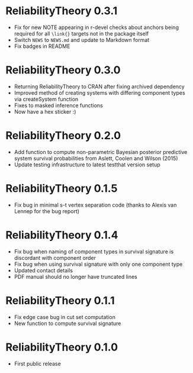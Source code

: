 # ReliabilityTheory 0.3.1

* Fix for new NOTE appearing in r-devel checks about anchors being required for all `\link{}` targets not in the package itself
* Switch `NEWS` to `NEWS.md` and update to Markdown format
* Fix badges in README

# ReliabilityTheory 0.3.0

* Returning ReliabilityTheory to CRAN after fixing archived dependency
* Improved method of creating systems with differing component types via createSystem function
* Fixes to masked inference functions
* Now have a hex sticker :)

# ReliabilityTheory 0.2.0

* Add function to compute non-parametric Bayesian posterior predictive system survival probabilities from Aslett, Coolen and Wilson (2015)
* Update testing infrastructure to latest testthat version setup

# ReliabilityTheory 0.1.5

* Fix bug in minimal s-t vertex separation code (thanks to Alexis van Lennep for the bug report)

# ReliabilityTheory 0.1.4

* Fix bug when naming of component types in survival signature is discordant with component order
* Fix bug when using survival signature with only one component type
* Updated contact details
* PDF manual should no longer have truncated lines

# ReliabilityTheory 0.1.1

* Fix edge case bug in cut set computation
* New function to compute survival signature

# ReliabilityTheory 0.1.0

* First public release

